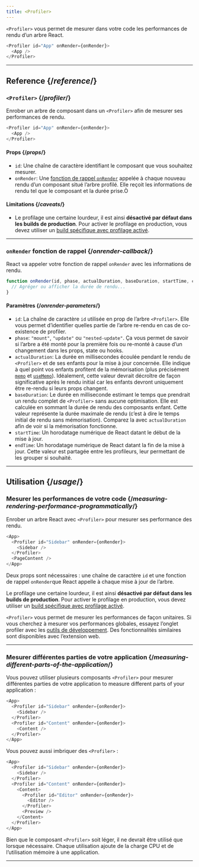 ```yaml
---
title: <Profiler>
---
```


<Intro>

`<Profiler>` vous permet de mesurer dans votre code les performances de rendu d’un arbre React.

```js
<Profiler id="App" onRender={onRender}>
  <App />
</Profiler>
```

</Intro>

<InlineToc />

---

## Reference {/*reference*/}

### `<Profiler>` {/*profiler*/}

Enrober un arbre de composant dans un `<Profiler>` afin de mesurer ses performances de rendu.

```js
<Profiler id="App" onRender={onRender}>
  <App />
</Profiler>
```

#### Props {/*props*/}

* `id`: Une chaîne de caractère identifiant le composant que vous souhaitez mesurer.
* `onRender`: Une [fonction de rappel `onRender`](#onrender-callback) appelée à chaque nouveau rendu d’un composant situé l’arbre profilé. Elle reçoit les informations de rendu tel que le composant et la durée prise.Ò

#### Limitations {/*caveats*/}

* Le profilage une certaine lourdeur, il est ainsi **désactivé par défaut dans les builds de production**. Pour activer le profilage en production, vous devez utiliser un [build spécifique avec profilage activé](https://fb.me/react-profiling).

---

### `onRender` fonction de rappel {/*onrender-callback*/}

React va appeler votre fonction de rappel `onRender` avec les informations de rendu.

```js
function onRender(id, phase, actualDuration, baseDuration, startTime, commitTime) {
  // Agréger ou afficher la durée de rendu...
}
```

#### Paramètres {/*onrender-parameters*/}

* `id`: La chaîne de caractère `id` utilisée en prop de l’arbre `<Profiler>`. Elle vous permet d’identifier quelles partie de l’arbre re-rendu en cas de co-existence de profiler.
* `phase`: `"mount"`, `"update"` ou `"nested-update"`. Ça vous permet de savoir si l’arbre a été monté pour la première fois ou re-monté à cause d’un changement dans les props, state ou hooks.
* `actualDuration`: La durée en millisecondes écoulée pendant le rendu de `<Profiler>` et de ses enfants pour la mise à jour concernée. Elle indique à quel point vos enfants profitent de la mémorisation (plus précisément [`memo`](/reference/react/memo) et [`useMemo`](/reference/react/useMemo)). Idéalement, cette valeur devrait décroître de façon significative après le rendu initial car les enfants devront uniquement être re-rendu si leurs props changent.
* `baseDuration`: Le durée en milliseconde estimant le temps que prendrait un rendu complet de `<Profiler>` sans aucune optimisation. Elle est calculée en sommant la durée de rendu des composants enfant. Cette valeur représente la durée maximale de rendu (c’est à dire le temps initial de rendu sans mémorisation). Comparez la avec `actualDuration` afin de voir si la mémorisation fonctionne.
* `startTime`: Un horodatage numérique de React datant le début de la mise à jour.
* `endTime`: Un horodatage numérique de React datant la fin de la mise à jour. Cette valeur est partagée entre les profileurs, leur permettant de les grouper si souhaité.

---

## Utilisation {/*usage*/}

### Mesurer les performances de votre code {/*measuring-rendering-performance-programmatically*/}

Enrober un arbre React avec `<Profiler>` pour mesurer ses performance des rendu.

```js {2,4}
<App>
  <Profiler id="Sidebar" onRender={onRender}>
    <Sidebar />
  </Profiler>
  <PageContent />
</App>
```

Deux props sont nécessaires : une chaîne de caractère `id` et une fonction de rappel `onRender`que React appelle à chaque mise à jour de l’arbre.

<Pitfall>

Le profilage une certaine lourdeur, il est ainsi **désactivé par défaut dans les builds de production**. Pour activer le profilage en production, vous devez utiliser un [build spécifique avec profilage activé](https://fb.me/react-profiling).

</Pitfall>

<Note>

`<Profiler>` vous permet de mesurer les performances de façon unitaires. Si vous cherchez à mesurer vos performances globales, essayez l’onglet profiler avec les [outils de développement](/learn/react-developer-tools). Des fonctionnalités similaires sont disponibles avec l’extension web.

</Note>

---

### Mesurer différentes parties de votre application {/*measuring-different-parts-of-the-application*/}

Vous pouvez utiliser plusieurs composants `<Profiler>` pour mesurer différentes parties de votre application to measure different parts of your application :

```js {5,7}
<App>
  <Profiler id="Sidebar" onRender={onRender}>
    <Sidebar />
  </Profiler>
  <Profiler id="Content" onRender={onRender}>
    <Content />
  </Profiler>
</App>
```

Vous pouvez aussi imbriquer des `<Profiler>` :

```js {5,7,9,12}
<App>
  <Profiler id="Sidebar" onRender={onRender}>
    <Sidebar />
  </Profiler>
  <Profiler id="Content" onRender={onRender}>
    <Content>
      <Profiler id="Editor" onRender={onRender}>
        <Editor />
      </Profiler>
      <Preview />
    </Content>
  </Profiler>
</App>
```

Bien que le composant `<Profiler>` soit léger, il ne devrait être utilisé que lorsque nécessaire. Chaque utilisation ajoute de la charge CPU et de l’utilisation mémoire à une application.

---

